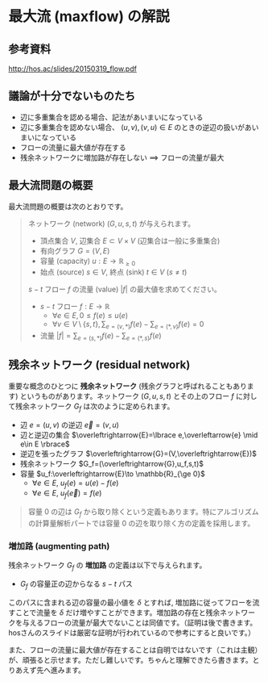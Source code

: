 # 最大流 (maxflow) の解説

## 参考資料

http://hos.ac/slides/20150319_flow.pdf

## 議論が十分でないものたち

- 辺に多重集合を認める場合、記法があいまいになっている
- 辺に多重集合を認めない場合、 $(u,v),(v,u)\in E$ のときの逆辺の扱いがあいまいになっている
- フローの流量に最大値が存在する
- 残余ネットワークに増加路が存在しない $\implies$ フローの流量が最大

## 最大流問題の概要

最大流問題の概要は次のとおりです。

> ネットワーク (network) $(G,u,s,t)$ が与えられます。
> - 頂点集合 $V$, 辺集合 $E\subset V\times V$ (辺集合は一般に多重集合)
> - 有向グラフ $G=(V,E)$ 
> - 容量 (capacity) $u:E\to \mathbb{R}_{\ge 0}$
> - 始点 (source) $s\in V$, 終点 (sink) $t\in V\ (s\neq t)$
> 
> $s-t$ フロー $f$ の流量 (value) $|f|$ の最大値を求めてください。
> - $s-t$ フロー $f:E\to \mathbb{R}$
>   - $\forall e\in E, 0\le f(e)\le u(e)$
>   - $\displaystyle\forall v\in V\setminus \lbrace s,t \rbrace , \sum_{e=(v,\ast)}f(e) - \sum_{e=(\ast,v)} f(e) = 0$
> - 流量 $\displaystyle |f|=\sum_{e=(s,\ast)}f(e) - \sum_{e=(\ast,s)} f(e)$

## 残余ネットワーク (residual network)

重要な概念のひとつに **残余ネットワーク** (残余グラフと呼ばれることもあります) というものがあります。ネットワーク $(G,u,s,t)$ とその上のフロー $f$ に対して残余ネットワーク $G_f$ は次のように定められます。

- 辺 $e = (u,v)$ の逆辺 $\overleftarrow{e} = (v,u)$
- 辺と逆辺の集合 $\overleftrightarrow{E}=\lbrace e,\overleftarrow{e} \mid e\in E \rbrace$
- 逆辺を張ったグラフ $\overleftrightarrow{G}=(V,\overleftrightarrow{E})$
- 残余ネットワーク $G_f=(\overleftrightarrow{G},u_f,s,t)$ 
- 容量 $u_f:\overleftrightarrow{E}\to \mathbb{R}_{\ge 0}$
    - $\forall e\in E,\ u_f(e)=u(e)-f(e)$
    - $\forall e\in E,\ u_f(\overleftarrow{e})=f(e)$

> 容量 $0$ の辺は $G_f$ から取り除くという定義もあります。特にアルゴリズムの計算量解析パートでは容量 $0$ の辺を取り除く方の定義を採用します。

### 増加路 (augmenting path)

残余ネットワーク $G_f$ の **増加路** の定義は以下で与えられます。
- $G_f$ の容量正の辺からなる $s-t$ パス

このパスに含まれる辺の容量の最小値を $\delta$ とすれば, 増加路に従ってフローを流すことで流量を $\delta$ だけ増やすことができます。増加路の存在と残余ネットワークを与えるフローの流量が最大でないことは同値です。（証明は後で書きます。hosさんのスライドは厳密な証明が行われているので参考にすると良いです。）

また、フローの流量に最大値が存在することは自明ではないです（これは主観）が、頑張ると示せます。ただし難しいです。ちゃんと理解できたら書きます。とりあえず先へ進みます。
